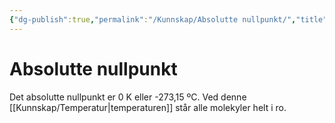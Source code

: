 ```yaml
---
{"dg-publish":true,"permalink":"/Kunnskap/Absolutte nullpunkt/","title":"Absolutte nullpunkt","tags":["naturfag","fysikk"]}
---
```



# Absolutte nullpunkt
Det absolutte nullpunkt er 0 K eller -273,15 ºC. Ved denne [[Kunnskap/Temperatur\|temperaturen]] står alle molekyler helt i ro.
